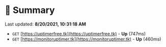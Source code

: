 # 📖 Summary
Last updated: **8/20/2021, 10:31:18 AM**

- `GET` [https://uptimerfree.tk](https://uptimerfree.tk) - **Up** (747ms)
- `GET` [https://monitoruptimer.tk](https://monitoruptimer.tk) - **Up** (460ms)
